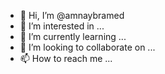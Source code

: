 - 👋 Hi, I’m @amnaybramed
- 👀 I’m interested in ...
- 🌱 I’m currently learning ...
- 💞️ I’m looking to collaborate on ...
- 📫 How to reach me ...

<!---
amnaybramed/amnaybramed is a ✨ special ✨ repository because its `README.md` (this file) appears on your GitHub profile.
You can click the Preview link to take a look at your changes.
--->
